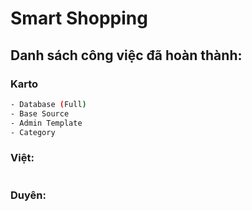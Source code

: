 # Smart Shopping

## Danh sách công việc đã hoàn thành:
### Karto
```bash
- Database (Full)
- Base Source
- Admin Template
- Category
```
### Việt:
```bash
```
### Duyên:
```bash
```
